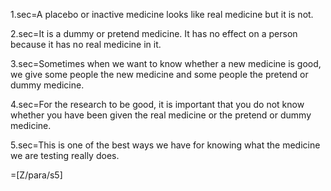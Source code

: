 1.sec=A placebo or inactive medicine looks like real medicine but it is not. 

2.sec=It is a dummy or pretend medicine. It has no effect on a person because it has no real medicine in it. 

3.sec=Sometimes when we want  to know whether a new medicine is good, we give some people the new medicine and some people the pretend or  dummy medicine. 

4.sec=For the research to be good, it is important that you do not  know whether you have been given the real medicine or  the pretend or dummy medicine.

5.sec=This is one of the best ways we have for knowing what the medicine we are testing really does.

=[Z/para/s5]
